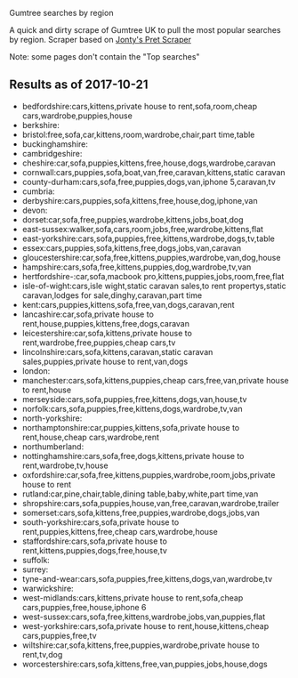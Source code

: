 Gumtree searches by region

A quick and dirty scrape of Gumtree UK to pull the most popular searches by region.  Scraper based on [Jonty's Pret Scraper](https://github.com/Jonty/pretadata/blob/master/pretascraper.py)

Note: some pages don't contain the "Top searches" 

## Results as of 2017-10-21

* bedfordshire:cars,kittens,private house to rent,sofa,room,cheap cars,wardrobe,puppies,house
* berkshire:
* bristol:free,sofa,car,kittens,room,wardrobe,chair,part time,table
* buckinghamshire:
* cambridgeshire:
* cheshire:car,sofa,puppies,kittens,free,house,dogs,wardrobe,caravan
* cornwall:cars,puppies,sofa,boat,van,free,caravan,kittens,static caravan
* county-durham:cars,sofa,free,puppies,dogs,van,iphone 5,caravan,tv
* cumbria:
* derbyshire:cars,puppies,sofa,kittens,free,house,dog,iphone,van
* devon:
* dorset:car,sofa,free,puppies,wardrobe,kittens,jobs,boat,dog
* east-sussex:walker,sofa,cars,room,jobs,free,wardrobe,kittens,flat
* east-yorkshire:cars,sofa,puppies,free,kittens,wardrobe,dogs,tv,table
* essex:cars,puppies,sofa,kittens,free,dogs,jobs,van,caravan
* gloucestershire:car,sofa,free,kittens,puppies,wardrobe,van,dog,house
* hampshire:cars,sofa,free,kittens,puppies,dog,wardrobe,tv,van
* hertfordshire-:car,sofa,macbook pro,kittens,puppies,jobs,room,free,flat
* isle-of-wight:cars,isle wight,static caravan sales,to rent propertys,static caravan,lodges for sale,dinghy,caravan,part time
* kent:cars,puppies,kittens,sofa,free,van,dogs,caravan,rent
* lancashire:car,sofa,private house to rent,house,puppies,kittens,free,dogs,caravan
* leicestershire:car,sofa,kittens,private house to rent,wardrobe,free,puppies,cheap cars,tv
* lincolnshire:cars,sofa,kittens,caravan,static caravan sales,puppies,private house to rent,van,dogs
* london:
* manchester:cars,sofa,kittens,puppies,cheap cars,free,van,private house to rent,house
* merseyside:cars,sofa,puppies,free,kittens,dogs,van,house,tv
* norfolk:cars,sofa,puppies,free,kittens,dogs,wardrobe,tv,van
* north-yorkshire:
* northamptonshire:car,puppies,kittens,sofa,private house to rent,house,cheap cars,wardrobe,rent
* northumberland:
* nottinghamshire:cars,sofa,free,dogs,kittens,private house to rent,wardrobe,tv,house
* oxfordshire:car,sofa,free,kittens,puppies,wardrobe,room,jobs,private house to rent
* rutland:car,pine,chair,table,dining table,baby,white,part time,van
* shropshire:cars,sofa,puppies,house,van,free,caravan,wardrobe,trailer
* somerset:cars,sofa,kittens,free,puppies,wardrobe,dogs,jobs,van
* south-yorkshire:cars,sofa,private house to rent,puppies,kittens,free,cheap cars,wardrobe,house
* staffordshire:cars,sofa,private house to rent,kittens,puppies,dogs,free,house,tv
* suffolk:
* surrey:
* tyne-and-wear:cars,sofa,puppies,free,kittens,dogs,van,wardrobe,tv
* warwickshire:
* west-midlands:cars,kittens,private house to rent,sofa,cheap cars,puppies,free,house,iphone 6
* west-sussex:cars,sofa,free,kittens,wardrobe,jobs,van,puppies,flat
* west-yorkshire:cars,sofa,private house to rent,house,kittens,cheap cars,puppies,free,tv
* wiltshire:car,sofa,kittens,free,puppies,wardrobe,private house to rent,tv,dog
* worcestershire:cars,sofa,kittens,free,van,puppies,jobs,house,dogs

